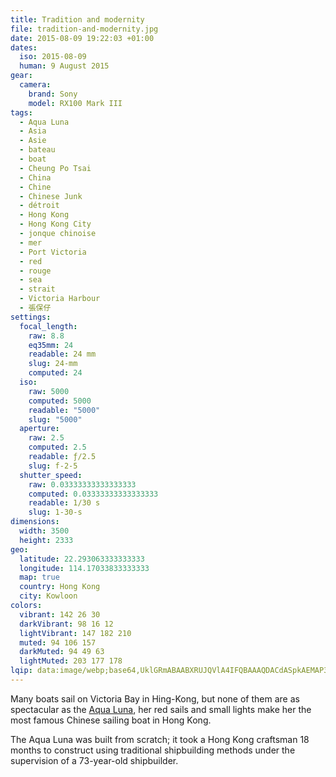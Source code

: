 ```yaml
---
title: Tradition and modernity
file: tradition-and-modernity.jpg
date: 2015-08-09 19:22:03 +01:00
dates:
  iso: 2015-08-09
  human: 9 August 2015
gear:
  camera:
    brand: Sony
    model: RX100 Mark III
tags:
  - Aqua Luna
  - Asia
  - Asie
  - bateau
  - boat
  - Cheung Po Tsai
  - China
  - Chine
  - Chinese Junk
  - détroit
  - Hong Kong
  - Hong Kong City
  - jonque chinoise
  - mer
  - Port Victoria
  - red
  - rouge
  - sea
  - strait
  - Victoria Harbour
  - 張保仔
settings:
  focal_length:
    raw: 8.8
    eq35mm: 24
    readable: 24 mm
    slug: 24-mm
    computed: 24
  iso:
    raw: 5000
    computed: 5000
    readable: "5000"
    slug: "5000"
  aperture:
    raw: 2.5
    computed: 2.5
    readable: ƒ/2.5
    slug: f-2-5
  shutter_speed:
    raw: 0.03333333333333333
    computed: 0.03333333333333333
    readable: 1/30 s
    slug: 1-30-s
dimensions:
  width: 3500
  height: 2333
geo:
  latitude: 22.293063333333333
  longitude: 114.17033833333333
  map: true
  country: Hong Kong
  city: Kowloon
colors:
  vibrant: 142 26 30
  darkVibrant: 98 16 12
  lightVibrant: 147 182 210
  muted: 94 106 157
  darkMuted: 94 49 63
  lightMuted: 203 177 178
lqip: data:image/webp;base64,UklGRmABAABXRUJQVlA4IFQBAAAQDACdASpkAEMAP3GozFw0rL+kKvQMK/AuCUAZkoo3U+h5W9AcO0GCpiKjHN3cYuxDiSH2JkKPFaIddTrIWdIbAtITP4ywLVZ/X8DIVEXh6Up+aH3DP7Mfp0C0sX3Vd6f+5rF24Qo7wAAA/tFqj/af493NF784r9I2abQInmBTKjs2A4eEArPB8oi4VEpC1JlNNtZEHAc67Dvpwrp13NfamPpy/9AIfiJ09e6w3SsycOpPzdY1vGbnMv7yzHkVJkmc4XWgcM9nyBjYGCYB5ksi9OTQT27ggELxxxJfd5GXZpFW9dcxmykcdUziqXf1U1Sx9T7+YozNkSlPjr/JfbkdqUep0DCB7nc9jZR6jWVm20Ns1f8LDBwMqsgkiLiiMKXkWsRLkIkJePwTvMWH8M3ZUnB5+eC/81vnySewkUBSBV+DzWeBbwOzDOUwTAVrzYVwqgAA
---
```


Many boats sail on Victoria Bay in Hing-Kong, but none of them are as spectacular as the <a href="https://aqualuna.com.hk/">Aqua Luna</a>, her red sails and small lights make her the most famous Chinese sailing boat in Hong Kong.

The Aqua Luna was built from scratch; it took a Hong Kong craftsman 18 months to construct using traditional shipbuilding methods under the supervision of a 73-year-old shipbuilder.
